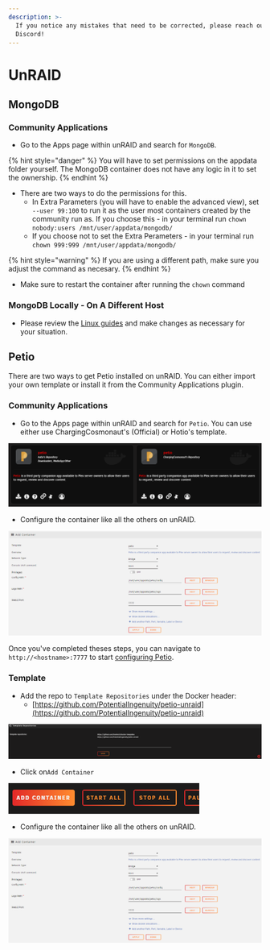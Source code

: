 ```yaml
---
description: >-
  If you notice any mistakes that need to be corrected, please reach out on
  Discord!
---
```


# UnRAID

## MongoDB

### Community Applications

* Go to the Apps page within unRAID and search for `MongoDB`. 

{% hint style="danger" %}
You will have to set permissions on the appdata folder yourself. The MongoDB container does not have any logic in it to set the ownership. 
{% endhint %}

* There are two ways to do the permissions for this.
  * In Extra Parameters \(you will have to enable the advanced view\), set `--user 99:100` to run it as the user most containers created by the community run as. If you choose this - in your terminal run `chown nobody:users /mnt/user/appdata/mongodb/`
  * If you choose not to set the Extra Perameters - in your terminal run `chown 999:999 /mnt/user/appdata/mongodb/`

{% hint style="warning" %}
If you are using a different path, make sure you adjust the command as necesary.
{% endhint %}

* Make sure to restart the container after running the `chown` command

### MongoDB Locally - On A Different Host

* Please review the [Linux guides](linux/debian-ubuntu.md#mongodb-locally-on-a-different-host) and make changes as necessary for your situation.

## Petio

There are two ways to get Petio installed on unRAID. You can either import your own template or install it from the Community Applications plugin.

### Community Applications

* Go to the Apps page within unRAID and search for `Petio`. You can use either use ChargingCosmonaut's \(Official\) or Hotio's template.

![](../.gitbook/assets/unraid_template_ca.png)

* Configure the container like all the others on unRAID.

![](../.gitbook/assets/unraid_container_settings.png)

Once you've completed theses steps, you can navigate to `http://<hostname>:7777` to start [configuring Petio](../configuration/first-time-setup.md).

### Template

* Add the repo to `Template Repositories` under the Docker header:
  * [https://github.com/PotentialIngenuity/petio-unraid](https://github.com/PotentialIngenuity/petio-unraid)

![](../.gitbook/assets/unraid_template_repo.png)

* Click on`Add Container`

![](../.gitbook/assets/unraid_add_container.png)

* Configure the container like all the others on unRAID.

![](../.gitbook/assets/unraid_container_settings.png)

